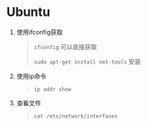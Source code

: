 # Ubuntu

1. 使用ifconfig获取

   > `ifconfig` 可以直接获取
   >
   > `sudo apt-get install net-tools` 安装

2. 使用ip命令

   > `ip addr show`

3. 查看文件

   > `cat /etc/network/interfaces` 

